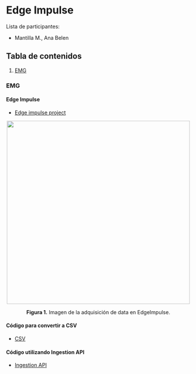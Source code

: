 # Edge Impulse
Lista de participantes:  
- Mantilla M., Ana Belen  

## Tabla de contenidos
1. [EMG](https://github.com/diego-taquiri/ISB-equipo11/blob/main/Documentaci%C3%B3n/Laboratorio%2014/Ana%20Belen%20Mantilla/EdgeImpulse.md#emg)

### EMG

#### Edge Impulse
- [Edge impulse project](https://studio.edgeimpulse.com/public/431171/live)
  
<p align="center">
<img src="https://github.com/diego-taquiri/ISB-equipo11/blob/main/Documentaci%C3%B3n/Laboratorio%2014/Ana%20Belen%20Mantilla/EMG/EdgeImpulse_EMG.png" width="500"><br> 
<p align="center"><b>Figura 1.</b> Imagen de la adquisición de data en EdgeImpulse. <br> 

#### Código para convertir a CSV
- [CSV](https://github.com/diego-taquiri/ISB-equipo11/blob/main/Documentaci%C3%B3n/Laboratorio%2014/Ana%20Belen%20Mantilla/EMG/segmentation_feature_extraction_EMG.ipynb)

#### Código utilizando Ingestion API
- [Ingestion API](https://github.com/diego-taquiri/ISB-equipo11/blob/main/Documentaci%C3%B3n/Laboratorio%2014/Ana%20Belen%20Mantilla/EMG/emg_IngestionAPI.ipynb)
